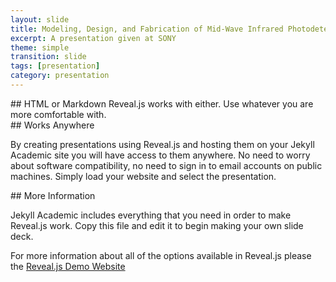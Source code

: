 ```yaml
---
layout: slide
title: Modeling, Design, and Fabrication of Mid-Wave Infrared Photodetectors
excerpt: A presentation given at SONY
theme: simple
transition: slide
tags: [presentation]
category: presentation
---
```

<section data-background-image="https://brendanmarozas.github.io/images/PresentSONY2020/Slide1.png">
</section>

<section data-markdown data-transition="slide-in fade-out">
## HTML or Markdown
Reveal.js works with either. Use whatever you are more comfortable with.

</section>

<section data-markdown data-transition="slide-in fade-out">
## Works Anywhere

By creating presentations using Reveal.js and hosting them on your Jekyll Academic site you will have access to them anywhere. No need to worry about software compatibility, no need to sign in to email accounts on public machines. Simply load your website and select the presentation.

</section>
<section data-markdown>
## More Information

Jekyll Academic includes everything that you need in order to make Reveal.js work. Copy this file and edit it to begin making your own slide deck.  

For more information about all of the options available in Reveal.js please the [Reveal.js Demo Website](https://lab.hakim.se/reveal-js/#/)


</section>
